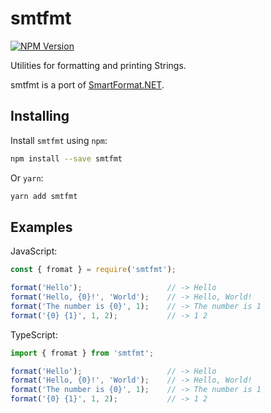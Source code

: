 # smtfmt

[![NPM Version][npm-image]][npm-url]

Utilities for formatting and printing Strings.

smtfmt is a port of [SmartFormat.NET](https://github.com/axuno/SmartFormat).

## Installing

Install `smtfmt` using `npm`:

```bash
npm install --save smtfmt
```

Or `yarn`:

```bash
yarn add smtfmt
```

## Examples

JavaScript:

```javascript
const { fromat } = require('smtfmt');

format('Hello');                   // -> Hello
format('Hello, {0}!', 'World');    // -> Hello, World!
format('The number is {0}', 1);    // -> The number is 1
format('{0} {1}', 1, 2);           // -> 1 2
```

TypeScript:

```typescript
import { fromat } from 'smtfmt';

format('Hello');                   // -> Hello
format('Hello, {0}!', 'World');    // -> Hello, World!
format('The number is {0}', 1);    // -> The number is 1
format('{0} {1}', 1, 2);           // -> 1 2
```

[npm-image]: https://img.shields.io/npm/v/smtfmt.svg
[npm-url]: https://npmjs.org/package/smtfmt
